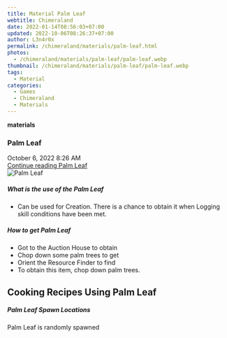 ```yaml
---
title: Material Palm Leaf
webtitle: Chimeraland
date: 2022-01-14T08:56:03+07:00
updated: 2022-10-06T08:26:37+07:00
author: L3n4r0x
permalink: /chimeraland/materials/palm-leaf.html
photos:
  - /chimeraland/materials/palm-leaf/palm-leaf.webp
thumbnail: /chimeraland/materials/palm-leaf/palm-leaf.webp
tags:
  - Material
categories:
  - Games
  - Chimeraland
  - Materials
---
```


<section id="bootstrap-wrapper">
  <link
    rel="stylesheet"
    href="https://cdn.statically.io/gh/dimaslanjaka/Web-Manajemen/40ac3225/css/bootstrap-4.5-wrapper.css"
  />
  <div
    class="row g-0 border rounded overflow-hidden flex-md-row mb-4 shadow-sm position-relative"
  >
    <div class="col p-4 d-flex flex-column position-static">
      <strong class="d-inline-block mb-2 text-success">materials</strong>
      <h3 class="mb-0">Palm Leaf</h3>
      <div class="mb-1 text-muted">October 6, 2022 8:26 AM</div>
      <a
        href="/chimeraland/materials/palm-leaf.html"
        class="stretched-link d-none"
        >Continue reading Palm Leaf</a
      >
    </div>
    <div class="col-auto d-none d-lg-block">
      <img
        src="/chimeraland/materials/palm-leaf/palm-leaf.webp"
        alt="Palm Leaf"
      />
    </div>
  </div>
  <div class="row">
    <div class="col-lg-6 col-12 mb-2">
      <div class="card">
        <div class="card-body">
          <h5 class="card-title">What is the use of the Palm Leaf</h5>
          <div class="card-text">
            <ul>
              <li>
                Can be used for Creation. There is a chance to obtain it when
                Logging skill conditions have been met.
              </li>
            </ul>
          </div>
        </div>
      </div>
    </div>
    <div class="col-lg-6 col-12 mb-2">
      <div class="card">
        <div class="card-body">
          <h5 class="card-title">How to get Palm Leaf</h5>
          <div class="card-text">
            <ul>
              <li>Got to the Auction House to obtain</li>
              <li>Chop down some palm trees to get</li>
              <li>Orient the Resource Finder to find</li>
              <li>To obtain this item, chop down palm trees.</li>
            </ul>
          </div>
        </div>
      </div>
    </div>
    <div class="col-12 mb-2">
      <h2 id="cookable">Cooking Recipes Using Palm Leaf</h2>
    </div>
    <div class="col-12 mb-2">
      <h5>Palm Leaf Spawn Locations</h5>
      <p>Palm Leaf is randomly spawned</p>
    </div>
  </div>
</section>